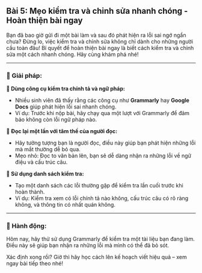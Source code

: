 ## Bài 5: Mẹo kiểm tra và chỉnh sửa nhanh chóng - Hoàn thiện bài ngay

Bạn đã bao giờ gửi đi một bài làm và sau đó phát hiện ra lỗi sai ngớ ngẩn chưa? Đừng lo, việc kiểm tra và chỉnh sửa không chỉ dành cho những người cầu toàn đâu! Bí quyết để hoàn thiện bài ngay là biết cách kiểm tra và chỉnh sửa một cách nhanh chóng. Hãy cùng khám phá nhé!

---

### 📌 Giải pháp:

**🔹 Dùng công cụ kiểm tra chính tả và ngữ pháp:**

- Nhiều sinh viên đã thấy rằng các công cụ như **Grammarly** hay **Google Docs** giúp phát hiện lỗi sai nhanh chóng.  
- Ví dụ: Trước khi nộp bài, hãy chạy qua một lượt với Grammarly để đảm bảo không còn lỗi ngữ pháp nào.

**🔹 Đọc lại một lần với tâm thế của người đọc:**

- Hãy tưởng tượng bạn là người đọc, điều này giúp bạn phát hiện những lỗi mà mắt thường dễ bỏ qua.  
- Mẹo nhỏ: Đọc to văn bản lên, bạn sẽ dễ dàng nhận ra những lỗi về ngữ điệu và cấu trúc câu.

**🔹 Sử dụng danh sách kiểm tra:**

- Tạo một danh sách các lỗi thường gặp để kiểm tra lần cuối trước khi hoàn thành.  
- Ví dụ: Kiểm tra xem có lỗi chính tả nào không, cấu trúc câu có rõ ràng không, và thông tin có nhất quán không.

---

### 🚀 Hành động:

Hôm nay, hãy thử sử dụng Grammarly để kiểm tra một tài liệu bạn đang làm. Điều này sẽ giúp bạn nhận ra những lỗi mà mình có thể đã bỏ sót.

Xác định xong rồi? Giờ thì hãy học cách lên kế hoạch viết hiệu quả – xem ngay bài tiếp theo nhé!